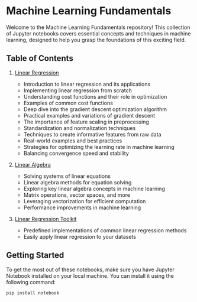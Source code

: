 # Machine Learning Fundamentals

Welcome to the Machine Learning Fundamentals repository! This collection of Jupyter notebooks covers essential concepts and techniques in machine learning, designed to help you grasp the foundations of this exciting field.

## Table of Contents

1. [Linear Regression](linear-regression-ml-py)

   - Introduction to linear regression and its applications
   - Implementing linear regression from scratch
   - Understanding cost functions and their role in optimization
   - Examples of common cost functions
   - Deep dive into the gradient descent optimization algorithm
   - Practical examples and variations of gradient descent
   - The importance of feature scaling in preprocessing
   - Standardization and normalization techniques
   - Techniques to create informative features from raw data
   - Real-world examples and best practices
   - Strategies for optimizing the learning rate in machine learning
   - Balancing convergence speed and stability

2. [Linear Algebra](linear-algebra-py)

   - Solving systems of linear equations
   - Linear algebra methods for equation solving
   - Exploring key linear algebra concepts in machine learning
   - Matrix operations, vector spaces, and more
   - Leveraging vectorization for efficient computation
   - Performance improvements in machine learning
   
3. [Linear Regression Toolkit](linear_regression_toolkit)
    - Predefined implementations of common linear regression methods
    - Easily apply linear regression to your datasets

## Getting Started

To get the most out of these notebooks, make sure you have Jupyter Notebook installed on your local machine. You can install it using the following command:

```bash
pip install notebook